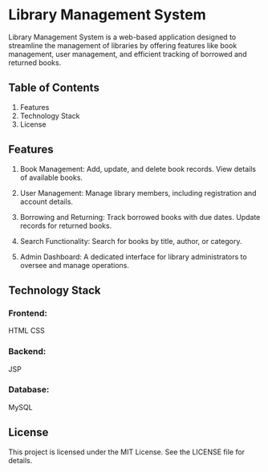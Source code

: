 # Library Management System

Library Management System is a web-based application designed to streamline the management of libraries by offering features like book management, user management, and efficient tracking of borrowed and returned books.


## Table of Contents
1. Features
2. Technology Stack
3. License

## Features
1. Book Management:
Add, update, and delete book records.
View details of available books.

2. User Management:
Manage library members, including registration and account details.

3. Borrowing and Returning:
Track borrowed books with due dates.
Update records for returned books.

4. Search Functionality:
Search for books by title, author, or category.

5. Admin Dashboard:
A dedicated interface for library administrators to oversee and manage operations.

## Technology Stack

### Frontend:
HTML
CSS

### Backend:
JSP

### Database:
MySQL

## License
This project is licensed under the MIT License. See the LICENSE file for details.
